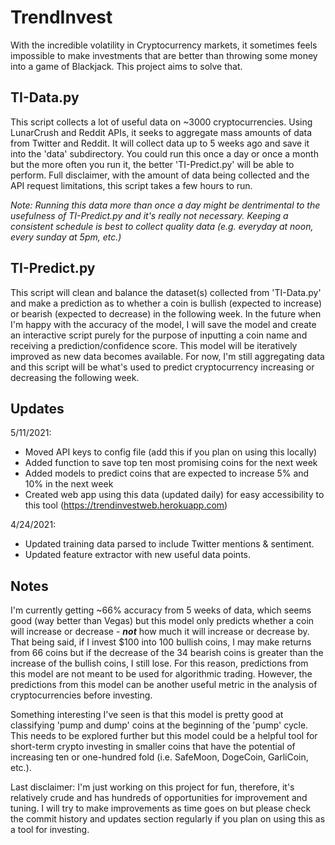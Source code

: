 # TrendInvest
With the incredible volatility in Cryptocurrency markets, it sometimes feels impossible to make investments that are better than throwing some money into a game of Blackjack. This project aims to solve that.

## TI-Data.py
This script collects a lot of useful data on ~3000 cryptocurrencies. Using LunarCrush and Reddit APIs, it seeks to aggregate mass amounts of data from Twitter and Reddit. It will collect data up to 5 weeks ago and save it into the 'data' subdirectory. You could run this once a day or once a month but the more often you run it, the better 'TI-Predict.py' will be able to perform. Full disclaimer, with the amount of data being collected and the API request limitations, this script takes a few hours to run.

*Note: Running this data more than once a day might be dentrimental to the usefulness of TI-Predict.py and it's really not necessary. Keeping a consistent schedule is best to collect quality data (e.g. everyday at noon, every sunday at 5pm, etc.)*

## TI-Predict.py
This script will clean and balance the dataset(s) collected from 'TI-Data.py' and make a prediction as to whether a coin is bullish (expected to increase) or bearish (expected to decrease) in the following week. In the future when I'm happy with the accuracy of the model, I will save the model and create an interactive script purely for the purpose of inputting a coin name and receiving a prediction/confidence score. This model will be iteratively improved as new data becomes available. For now, I'm still aggregating data and this script will be what's used to predict cryptocurrency increasing or decreasing the following week.

## Updates
5/11/2021:
- Moved API keys to config file (add this if you plan on using this locally)
- Added function to save top ten most promising coins for the next week
- Added models to predict coins that are expected to increase 5% and 10% in the next week
- Created web app using this data (updated daily) for easy accessibility to this tool (https://trendinvestweb.herokuapp.com)

4/24/2021:
- Updated training data parsed to include Twitter mentions & sentiment.
- Updated feature extractor with new useful data points.

## Notes
I'm currently getting ~66% accuracy from 5 weeks of data, which seems good (way better than Vegas) but this model only predicts whether a coin will increase or decrease - ***not*** how much it will increase or decrease by. That being said, if I invest $100 into 100 bullish coins, I may make returns from 66 coins but if the decrease of the 34 bearish coins is greater than the increase of the bullish coins, I still lose. For this reason, predictions from this model are not meant to be used for algorithmic trading. However, the predictions from this model can be another useful metric in the analysis of cryptocurrencies before investing.

Something interesting I've seen is that this model is pretty good at classifying 'pump and dump' coins at the beginning of the 'pump' cycle. This needs to be explored further but this model could be a helpful tool for short-term crypto investing in smaller coins that have the potential of increasing ten or one-hundred fold (i.e. SafeMoon, DogeCoin, GarliCoin, etc.).

Last disclaimer: I'm just working on this project for fun, therefore, it's relatively crude and has hundreds of opportunities for improvement and tuning. I will try to make improvements as time goes on but please check the commit history and updates section regularly if you plan on using this as a tool for investing.
